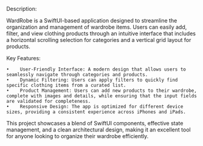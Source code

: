 Description:

WardRobe is a SwiftUI-based application designed to streamline the organization and management of wardrobe items. Users can easily add, filter, and view clothing products through an intuitive interface that includes a horizontal scrolling selection for categories and a vertical grid layout for products.

Key Features:

    •    User-Friendly Interface: A modern design that allows users to seamlessly navigate through categories and products.
    •    Dynamic Filtering: Users can apply filters to quickly find specific clothing items from a curated list.
    •    Product Management: Users can add new products to their wardrobe, complete with images and details, while ensuring that the input fields are validated for completeness.
    •    Responsive Design: The app is optimized for different device sizes, providing a consistent experience across iPhones and iPads.

This project showcases a blend of SwiftUI components, effective state management, and a clean architectural design, making it an excellent tool for anyone looking to organize their wardrobe efficiently.
